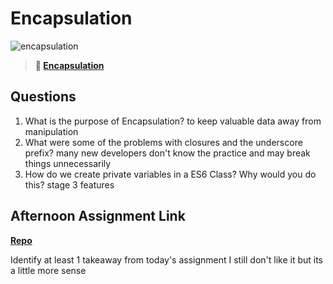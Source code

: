 # Encapsulation

![encapsulation](https://bcw.blob.core.windows.net/public/img/journals/5838157482080222)

> **📖 [Encapsulation](https://codeworksacademy.com/fs-student-guide/resources/wk3/02-Encapsulation)**

## Questions

1. What is the purpose of Encapsulation?
to keep valuable data away from manipulation
2. What were some of the problems with closures and the underscore prefix?
many new developers don't know the practice and may break things unnecessarily 
3. How do we create private variables in a ES6 Class? Why would you do this?
stage 3 features
## Afternoon Assignment Link

**[Repo](https://github.com/big-daddy-dom/4-5)**

Identify at least 1 takeaway from today's assignment
I still don't like it but its a little more sense